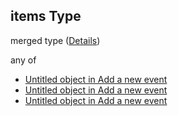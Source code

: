 ## items Type

merged type ([Details](add-event-anyof-scheduled-event-properties-conditions-items.md))

any of

-   [Untitled object in Add a new event](add-event-anyof-scheduled-event-properties-conditions-items-anyof-0.md "check type definition")
-   [Untitled object in Add a new event](add-event-anyof-scheduled-event-properties-conditions-items-anyof-1.md "check type definition")
-   [Untitled object in Add a new event](add-event-anyof-scheduled-event-properties-conditions-items-anyof-2.md "check type definition")
